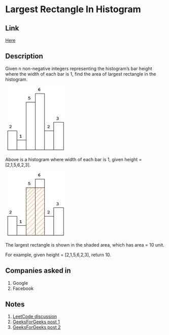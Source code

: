 # Largest Rectangle In Histogram

## Link

[Here](https://www.interviewbit.com/problems/largest-rectangle-in-histogram/)

## Description

Given n non-negative integers representing the histogram’s bar height where the width of each bar is 1, find the area of largest rectangle in the histogram.

![Largest Rectangle in Histogram: Example 1](1.png)

Above is a histogram where width of each bar is 1, given height = [2,1,5,6,2,3].

![Largest Rectangle in Histogram: Example 2](2.png)

The largest rectangle is shown in the shaded area, which has area = 10 unit.

For example, given height = [2,1,5,6,2,3], return 10.

## Companies asked in

1. Google
1. Facebook

## Notes

1. [LeetCode discussion](https://discuss.leetcode.com/topic/7599/o-n-stack-based-java-solution)
1. [GeeksForGeeks post 1](https://www.geeksforgeeks.org/largest-rectangular-area-in-a-histogram-set-1/)
1. [GeeksForGeeks post 2](https://www.geeksforgeeks.org/largest-rectangle-under-histogram/)